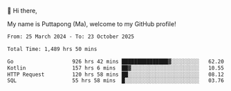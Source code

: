 👋 Hi there,

My name is Puttapong (Ma), welcome to my GitHub profile!

<!--START_SECTION:waka-->

```txt
From: 25 March 2024 - To: 23 October 2025

Total Time: 1,489 hrs 50 mins

Go                   926 hrs 42 mins ███████████████▓░░░░░░░░░   62.20 %
Kotlin               157 hrs 6 mins  ██▓░░░░░░░░░░░░░░░░░░░░░░   10.55 %
HTTP Request         120 hrs 58 mins ██░░░░░░░░░░░░░░░░░░░░░░░   08.12 %
SQL                  55 hrs 58 mins  █░░░░░░░░░░░░░░░░░░░░░░░░   03.76 %
```

<!--END_SECTION:waka-->
